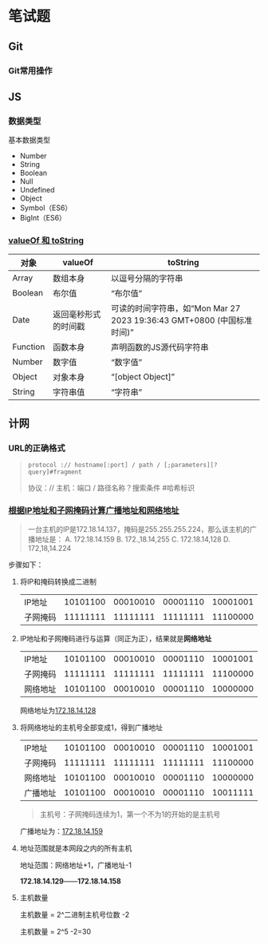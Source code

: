 # 笔试题

## Git

### Git常用操作



## JS

### 数据类型

基本数据类型

- Number
- String
- Boolean
- Null
- Undefined
- Object
- Symbol（ES6）
- BigInt（ES6）

### [valueOf 和 toString](https://juejin.cn/post/6844903967097356302)

| 对象     | valueOf              | toString                                                     |
| -------- | -------------------- | ------------------------------------------------------------ |
| Array    | 数组本身             | 以逗号分隔的字符串                                           |
| Boolean  | 布尔值               | “布尔值”                                                     |
| Date     | 返回毫秒形式的时间戳 | 可读的时间字符串，如“Mon Mar 27 2023 19:36:43 GMT+0800 (中国标准时间)” |
| Function | 函数本身             | 声明函数的JS源代码字符串                                     |
| Number   | 数字值               | “数字值”                                                     |
| Object   | 对象本身             | “[object Object]”                                            |
| String   | 字符串值             | “字符串”                                                     |

## 计网

### URL的正确格式

> ```
> protocol :// hostname[:port] / path / [;parameters][?query]#fragment
> ```
>
> 协议：// 主机：端口 / 路径名称？搜索条件 #哈希标识

### [根据IP地址和子网掩码计算广播地址和网络地址](https://blog.csdn.net/weixin_42988712/article/details/108929501)

> 一台主机的IP是172.18.14.137，掩码是255.255.255.224，那么该主机的广播地址是：
> A.    172.18.14.159
> B.    172.,18.14,255
> C.    172.18.14,128
> D.    172,18,14.224

步骤如下：

1. 将IP和掩码转换成二进制

   |          |          |          |          |          |
   | -------- | -------- | -------- | -------- | -------- |
   | IP地址   | 10101100 | 00010010 | 00001110 | 10001001 |
   | 子网掩码 | 11111111 | 11111111 | 11111111 | 11100000 |

2. IP地址和子网掩码进行与运算（同正为正），结果就是**网络地址**

   |          |          |          |          |          |
   | -------- | -------- | -------- | -------- | -------- |
   | IP地址   | 10101100 | 00010010 | 00001110 | 10001001 |
   | 子网掩码 | 11111111 | 11111111 | 11111111 | 11100000 |
   | 网络地址 | 10101100 | 00010010 | 00001110 | 10000000 |

   网络地址为<u>172.18.14.128</u>

3. 将网络地址的主机号全部变成1，得到广播地址

   |          |          |          |          |          |
   | -------- | -------- | -------- | -------- | -------- |
   | IP地址   | 10101100 | 00010010 | 00001110 | 10001001 |
   | 子网掩码 | 11111111 | 11111111 | 11111111 | 11100000 |
   | 网络地址 | 10101100 | 00010010 | 00001110 | 10000000 |
   | 广播地址 | 10101100 | 00010010 | 00001110 | 10011111 |

   > 主机号：子网掩码连续为1，第一个不为1的开始的是主机号

   广播地址为：<u>172.18.14.159</u>

4. 地址范围就是本网段之内的所有主机

   地址范围：网络地址+1，广播地址-1

   **172.18.14.129**——**172.18.14.158**

5. 主机数量

   主机数量 = 2^二进制主机号位数 -2

   主机数量 = 2^5 -2=30

